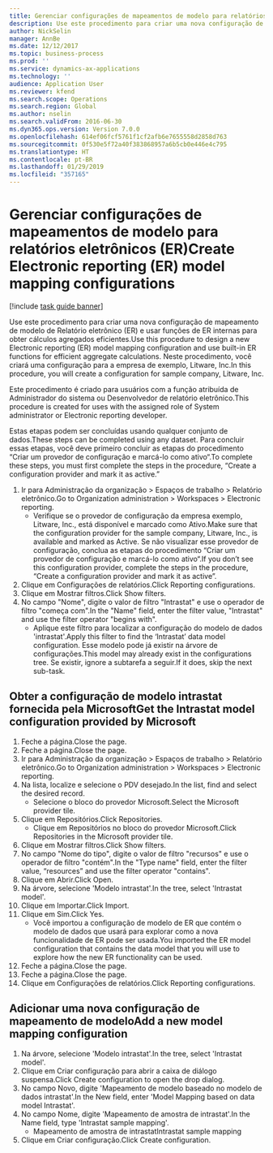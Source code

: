 ```yaml
---
title: Gerenciar configurações de mapeamentos de modelo para relatórios eletrônicos (ER)
description: Use este procedimento para criar uma nova configuração de mapeamento de modelo de Relatório eletrônico (ER) e usar funções de ER internas para obter cálculos agregados eficientes.
author: NickSelin
manager: AnnBe
ms.date: 12/12/2017
ms.topic: business-process
ms.prod: ''
ms.service: dynamics-ax-applications
ms.technology: ''
audience: Application User
ms.reviewer: kfend
ms.search.scope: Operations
ms.search.region: Global
ms.author: nselin
ms.search.validFrom: 2016-06-30
ms.dyn365.ops.version: Version 7.0.0
ms.openlocfilehash: 614ef06fcf5761f1cf2afb6e7655558d2858d763
ms.sourcegitcommit: 0f530e5f72a40f383868957a6b5cb0e446e4c795
ms.translationtype: HT
ms.contentlocale: pt-BR
ms.lasthandoff: 01/29/2019
ms.locfileid: "357165"
---
```

# <a name="create-electronic-reporting-er-model-mapping-configurations"></a><span data-ttu-id="579af-103">Gerenciar configurações de mapeamentos de modelo para relatórios eletrônicos (ER)</span><span class="sxs-lookup"><span data-stu-id="579af-103">Create Electronic reporting (ER) model mapping configurations</span></span>

[!include [task guide banner](../../includes/task-guide-banner.md)]

<span data-ttu-id="579af-104">Use este procedimento para criar uma nova configuração de mapeamento de modelo de Relatório eletrônico (ER) e usar funções de ER internas para obter cálculos agregados eficientes.</span><span class="sxs-lookup"><span data-stu-id="579af-104">Use this procedure to design a new Electronic reporting (ER) model mapping configuration and use built-in ER functions for efficient aggregate calculations.</span></span> <span data-ttu-id="579af-105">Neste procedimento, você criará uma configuração para a empresa de exemplo, Litware, Inc.</span><span class="sxs-lookup"><span data-stu-id="579af-105">In this procedure, you will create a configuration for sample company, Litware, Inc.</span></span> 

<span data-ttu-id="579af-106">Este procedimento é criado para usuários com a função atribuída de Administrador do sistema ou Desenvolvedor de relatório eletrônico.</span><span class="sxs-lookup"><span data-stu-id="579af-106">This procedure is created for uses with the assigned role of System administrator or Electronic reporting developer.</span></span>

<span data-ttu-id="579af-107">Estas etapas podem ser concluídas usando qualquer conjunto de dados.</span><span class="sxs-lookup"><span data-stu-id="579af-107">These steps can be completed using any dataset.</span></span> <span data-ttu-id="579af-108">Para concluir essas etapas, você deve primeiro concluir as etapas do procedimento “Criar um provedor de configuração e marcá-lo como ativo“.</span><span class="sxs-lookup"><span data-stu-id="579af-108">To complete these steps, you must first complete the steps in the procedure, “Create a configuration provider and mark it as active.”</span></span>

1. <span data-ttu-id="579af-109">Ir para Administração da organização > Espaços de trabalho > Relatório eletrônico.</span><span class="sxs-lookup"><span data-stu-id="579af-109">Go to Organization administration > Workspaces > Electronic reporting.</span></span>
    * <span data-ttu-id="579af-110">Verifique se o provedor de configuração da empresa exemplo, Litware, Inc., está disponível e marcado como Ativo.</span><span class="sxs-lookup"><span data-stu-id="579af-110">Make sure that the configuration provider for the sample company, Litware, Inc., is available and marked as Active.</span></span> <span data-ttu-id="579af-111">Se não visualizar esse provedor de configuração, conclua as etapas do procedimento “Criar um provedor de configuração e marcá-lo como ativo“.</span><span class="sxs-lookup"><span data-stu-id="579af-111">If you don’t see this configuration provider, complete the steps in the procedure, “Create a configuration provider and mark it as active”.</span></span>  
2. <span data-ttu-id="579af-112">Clique em Configurações de relatórios.</span><span class="sxs-lookup"><span data-stu-id="579af-112">Click Reporting configurations.</span></span>
3. <span data-ttu-id="579af-113">Clique em Mostrar filtros.</span><span class="sxs-lookup"><span data-stu-id="579af-113">Click Show filters.</span></span>
4. <span data-ttu-id="579af-114">No campo "Nome", digite o valor de filtro "Intrastat" e use o operador de filtro "começa com".</span><span class="sxs-lookup"><span data-stu-id="579af-114">In the "Name" field, enter the filter value, "Intrastat" and use the filter operator "begins with".</span></span>
    * <span data-ttu-id="579af-115">Aplique este filtro para localizar a configuração do modelo de dados 'intrastat'.</span><span class="sxs-lookup"><span data-stu-id="579af-115">Apply this filter to find the ‘Intrastat’ data model configuration.</span></span> <span data-ttu-id="579af-116">Esse modelo pode já existir na árvore de configurações.</span><span class="sxs-lookup"><span data-stu-id="579af-116">This model may already exist in the configurations tree.</span></span> <span data-ttu-id="579af-117">Se existir, ignore a subtarefa a seguir.</span><span class="sxs-lookup"><span data-stu-id="579af-117">If it does, skip the next sub-task.</span></span>   

## <a name="get-the-intrastat-model-configuration-provided-by-microsoft"></a><span data-ttu-id="579af-118">Obter a configuração de modelo intrastat fornecida pela Microsoft</span><span class="sxs-lookup"><span data-stu-id="579af-118">Get the Intrastat model configuration provided by Microsoft</span></span>
1. <span data-ttu-id="579af-119">Feche a página.</span><span class="sxs-lookup"><span data-stu-id="579af-119">Close the page.</span></span>
2. <span data-ttu-id="579af-120">Feche a página.</span><span class="sxs-lookup"><span data-stu-id="579af-120">Close the page.</span></span>
3. <span data-ttu-id="579af-121">Ir para Administração da organização > Espaços de trabalho > Relatório eletrônico.</span><span class="sxs-lookup"><span data-stu-id="579af-121">Go to Organization administration > Workspaces > Electronic reporting.</span></span>
4. <span data-ttu-id="579af-122">Na lista, localize e selecione o PDV desejado.</span><span class="sxs-lookup"><span data-stu-id="579af-122">In the list, find and select the desired record.</span></span>
    * <span data-ttu-id="579af-123">Selecione o bloco do provedor Microsoft.</span><span class="sxs-lookup"><span data-stu-id="579af-123">Select the Microsoft provider tile.</span></span>  
5. <span data-ttu-id="579af-124">Clique em Repositórios.</span><span class="sxs-lookup"><span data-stu-id="579af-124">Click Repositories.</span></span>
    * <span data-ttu-id="579af-125">Clique em Repositórios no bloco do provedor Microsoft.</span><span class="sxs-lookup"><span data-stu-id="579af-125">Click Repositories in the Microsoft provider tile.</span></span>  
6. <span data-ttu-id="579af-126">Clique em Mostrar filtros.</span><span class="sxs-lookup"><span data-stu-id="579af-126">Click Show filters.</span></span>
7. <span data-ttu-id="579af-127">No campo "Nome do tipo", digite o valor de filtro "recursos" e use o operador de filtro "contém".</span><span class="sxs-lookup"><span data-stu-id="579af-127">In the "Type name" field, enter the filter value, “resources” and use the filter operator "contains".</span></span> 
8. <span data-ttu-id="579af-128">Clique em Abrir.</span><span class="sxs-lookup"><span data-stu-id="579af-128">Click Open.</span></span>
9. <span data-ttu-id="579af-129">Na árvore, selecione 'Modelo intrastat'.</span><span class="sxs-lookup"><span data-stu-id="579af-129">In the tree, select 'Intrastat model'.</span></span>
10. <span data-ttu-id="579af-130">Clique em Importar.</span><span class="sxs-lookup"><span data-stu-id="579af-130">Click Import.</span></span>
11. <span data-ttu-id="579af-131">Clique em Sim.</span><span class="sxs-lookup"><span data-stu-id="579af-131">Click Yes.</span></span>
    * <span data-ttu-id="579af-132">Você importou a configuração de modelo de ER que contém o modelo de dados que usará para explorar como a nova funcionalidade de ER pode ser usada.</span><span class="sxs-lookup"><span data-stu-id="579af-132">You imported the ER model configuration that contains the data model that you will use to explore how the new ER functionality can be used.</span></span>  
12. <span data-ttu-id="579af-133">Feche a página.</span><span class="sxs-lookup"><span data-stu-id="579af-133">Close the page.</span></span>
13. <span data-ttu-id="579af-134">Feche a página.</span><span class="sxs-lookup"><span data-stu-id="579af-134">Close the page.</span></span>
14. <span data-ttu-id="579af-135">Clique em Configurações de relatórios.</span><span class="sxs-lookup"><span data-stu-id="579af-135">Click Reporting configurations.</span></span>

## <a name="add-a-new-model-mapping-configuration"></a><span data-ttu-id="579af-136">Adicionar uma nova configuração de mapeamento de modelo</span><span class="sxs-lookup"><span data-stu-id="579af-136">Add a new model mapping configuration</span></span>
1. <span data-ttu-id="579af-137">Na árvore, selecione 'Modelo intrastat'.</span><span class="sxs-lookup"><span data-stu-id="579af-137">In the tree, select 'Intrastat model'.</span></span>
2. <span data-ttu-id="579af-138">Clique em Criar configuração para abrir a caixa de diálogo suspensa.</span><span class="sxs-lookup"><span data-stu-id="579af-138">Click Create configuration to open the drop dialog.</span></span>
3. <span data-ttu-id="579af-139">No campo Novo, digite 'Mapeamento de modelo baseado no modelo de dados intrastat'.</span><span class="sxs-lookup"><span data-stu-id="579af-139">In the New field, enter 'Model Mapping based on data model Intrastat'.</span></span>
4. <span data-ttu-id="579af-140">No campo Nome, digite 'Mapeamento de amostra de intrastat'.</span><span class="sxs-lookup"><span data-stu-id="579af-140">In the Name field, type 'Intrastat sample mapping'.</span></span>
    * <span data-ttu-id="579af-141">Mapeamento de amostra de intrastat</span><span class="sxs-lookup"><span data-stu-id="579af-141">Intrastat sample mapping</span></span>  
5. <span data-ttu-id="579af-142">Clique em Criar configuração.</span><span class="sxs-lookup"><span data-stu-id="579af-142">Click Create configuration.</span></span>

